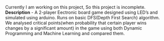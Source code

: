 Currently I am working on this project, So this project is incomplete.
**Description** - A 2-player Eectronic board game designed using LED’s and simulated using arduino. Runs on basic DFS(Depth First Search) algorithm. We analysed critical points(when probability that certain player wins changes by a significant amount) in the game using both Dynamic Programming and Machine Learning and compared them.
